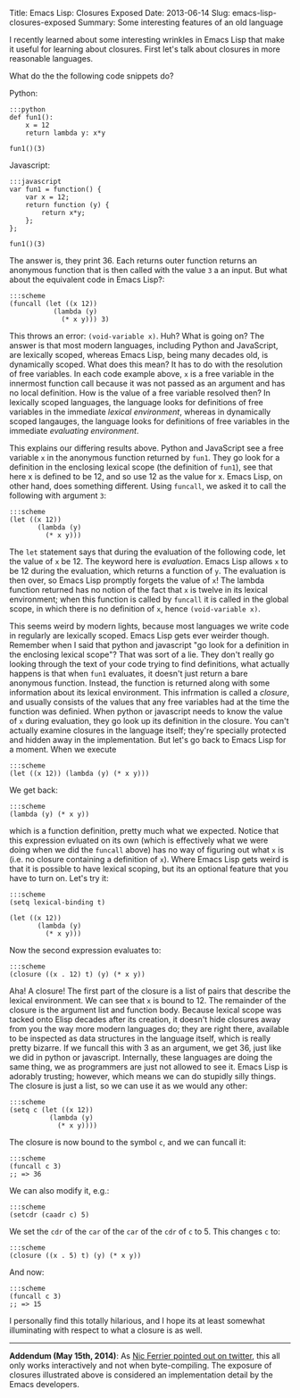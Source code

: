 Title: Emacs Lisp: Closures Exposed
Date: 2013-06-14
Slug: emacs-lisp-closures-exposed
Summary: Some interesting features of an old language

I recently learned about some interesting wrinkles in Emacs Lisp that
make it useful for learning about closures. First let's talk about
closures in more reasonable languages.

What do the the following code snippets do?

Python:

	:::python
	def fun1():
		x = 12
		return lambda y: x*y

	fun1()(3)

Javascript:

	:::javascript
	var fun1 = function() {
		var x = 12;
		return function (y) {
			return x*y;
		};
	};

	fun1()(3)

The answer is, they print 36. Each returns outer function returns an
anonymous function that is then called with the value `3` a an
input. But what about the equivalent code in Emacs Lisp?:

	:::scheme
    (funcall (let ((x 12))
		       (lambda (y)
			     (* x y))) 3)

This throws an error: `(void-variable x)`. Huh? What is going on? The
answer is that most modern languages, including Python and JavaScript,
are lexically scoped, whereas Emacs Lisp, being many decades old, is
dynamically scoped. What does this mean? It has to do with the
resolution of free variables. In each code example above, `x` is a
free variable in the innermost function call because it was not passed
as an argument and has no local definition. How is the value of a
free variable resolved then? In lexically scoped languages, the
language looks for definitions of free variables in the immediate
_lexical environment_, whereas in dynamically scoped langauges, the
language looks for definitions of free variables in the immediate
_evaluating environment_.

This explains our differing results above. Python and JavaScript see a
free variable `x` in the anonymous function returned by `fun1`. They
go look for a definition in the enclosing lexical scope (the
definition of `fun1`), see that here x is defined to be 12, and so use
12 as the value for x. Emacs Lisp, on other hand, does something
different. Using `funcall`, we asked it to call the following with
argument `3`:

	:::scheme
    (let ((x 12))
		   (lambda (y)
			 (* x y)))

The `let` statement says that during the evaluation of the following
code, let the value of `x` be 12. The keyword here is
_evaluation_. Emacs Lisp allows `x` to be 12 during the evaluation,
which returns a function of `y`. The evaluation is then over, so Emacs
Lisp promptly forgets the value of `x`! The lambda function returned
has no notion of the fact that `x` is twelve in its lexical
environment; when this function is called by `funcall` it is called in
the global scope, in which there is no definition of `x`, hence
`(void-variable x)`.

This seems weird by modern lights, because most languages we write
code in regularly are lexically scoped. Emacs Lisp gets ever weirder
though. Remember when I said that python and javascript "go look for a
definition in the enclosing lexical scope"? That was sort of a
lie. They don't really go looking through the text of your code trying
to find definitions, what actually happens is that when `fun1`
evaluates, it doesn't just return a bare anonymous function. Instead,
the function is returned along with some information about its lexical
environment. This infrmation is called a _closure_, and usually
consists of the values that any free variables had at the time the
function was definied. When python or javascript needs to know the
value of `x` during evaluation, they go look up its definition in the
closure. You can't actually examine closures in the language itself;
they're specially protected and hidden away in the implementation. But
let's go back to Emacs Lisp for a moment. When we execute

	:::scheme
    (let ((x 12)) (lambda (y) (* x y)))

We get back:

	:::scheme
    (lambda (y) (* x y))

which is a function definition, pretty much what we expected. Notice
that this expression evluated on its own (which is effectively what we
were doing when we did the `funcall` above) has no way of figuring out
what `x` is (i.e. no closure containing a definition of `x`). Where
Emacs Lisp gets weird is that it is possible to have lexical scoping,
but its an optional feature that you have to turn on. Let's try it:

	:::scheme
	(setq lexical-binding t)

	(let ((x 12))
		   (lambda (y)
		     (* x y)))

Now the second expression evaluates to:

	:::scheme
	(closure ((x . 12) t) (y) (* x y))

Aha! A closure! The first part of the closure is a list of pairs that
describe the lexical environment. We can see that `x` is bound
to 12. The remainder of the closure is the argument list and function
body. Because lexical scope was tacked onto Elisp decades after its
creation, it doesn't hide closures away from you the way more modern
languages do; they are right there, available to be inspected as data
structures in the language itself, which is really pretty bizarre. If
we funcall this with 3 as an argument, we get 36, just like we did in
python or javascript. Internally, these languages are doing the same
thing, we as programmers are just not allowed to see it. Emacs Lisp is
adorably trusting; however, which means we can do stupidly silly
things. The closure is just a list, so we can use it as we would any
other:

	:::scheme
    (setq c (let ((x 12))
              (lambda (y)
		        (* x y))))

The closure is now bound to the symbol `c`, and we can funcall it:

	:::scheme
    (funcall c 3)
    ;; => 36

We can also modify it, e.g.:

	:::scheme
    (setcdr (caadr c) 5)

We set the `cdr` of the `car` of the `car` of the `cdr` of `c`
to 5. This changes `c` to:

	:::scheme
    (closure ((x . 5) t) (y) (* x y))

And now:

	:::scheme
    (funcall c 3)
	;; => 15

I personally find this totally hilarious, and I hope its at least
somewhat illuminating with respect to what a closure is as well.

----

**Addendum (May 15th, 2014)**: As
[Nic Ferrier pointed out on twitter](https://twitter.com/nicferrier/status/453273161812148224),
this all only works interactively and not when byte-compiling. The
exposure of closures illustrated above is considered an implementation
detail by the Emacs developers.
